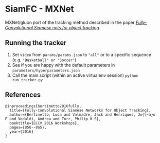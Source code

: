 # SiamFC - MXNet
MXNet/gluon port of the tracking method described in the paper [*Fully-Convolutional Siamese nets for object tracking*](https://www.robots.ox.ac.uk/~luca/siamese-fc.html).

## Running the tracker
1) Set `video` from `params/params.json` to `"all"` or to a specific sequence (e.g. `"Basketball" or "Soccer"`)
1) See if you are happy with the default parameters in `parameters/hyperparameters.json`
1) Call the main script (within an active virtualenv session)
`python run_tracker.py`

## References
```
@inproceedings{bertinetto2016fully,
  title={Fully-Convolutional Siamese Networks for Object Tracking},
  author={Bertinetto, Luca and Valmadre, Jack and Henriques, Jo{\~a}o F and Vedaldi, Andrea and Torr, Philip H S},
  booktitle={ECCV 2016 Workshops},
  pages={850--865},
  year={2016}
}
```
 